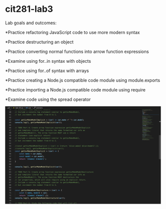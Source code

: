 # cit281-lab3
Lab goals and outcomes:

*Practice refactoring JavaScript code to use more modern syntax

*Practice destructuring an object

*Practice converting normal functions into arrow function expressions

*Examine using for..in  syntax with objects

*Practice using for..of syntax with arrays

*Practice creating a Node.js compatible code module using module.exports

*Practice importing a Node.js compatible code module using require

*Examine code using the spread operator

![lab3](lab3.png)
